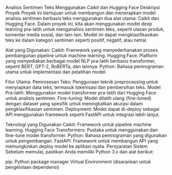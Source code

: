 Analisis Sentimen Teks Menggunakan Caikit dan Hugging Face
Deskripsi Proyek
Proyek ini bertujuan untuk membangun dan menerapkan model analisis sentimen berbasis teks menggunakan dua alat utama: Caikit dan Hugging Face. Dalam proyek ini, kita akan menggunakan model deep learning pra-latih untuk menganalisis sentimen teks, seperti ulasan produk, komentar media sosial, dan lain-lain. Model ini dapat mengklasifikasikan teks ke dalam kategori sentimen seperti positif, negatif, atau netral.

Alat yang Digunakan:
Caikit: Framework yang menyederhanakan proses pembangunan pipeline untuk machine learning.
Hugging Face: Platform yang menyediakan berbagai model NLP pra-latih berbasis transformer, seperti BERT, GPT-2, RoBERTa, dan lainnya.
Python: Bahasa pemrograman utama untuk implementasi dan pelatihan model.

Fitur Utama:
Pemrosesan Teks: Penggunaan teknik preprocessing untuk menyiapkan data teks, termasuk tokenisasi dan pembersihan teks.
Model Pra-latih: Menggunakan model transformer pra-latih dari Hugging Face untuk analisis sentimen.
Fine-tuning: Model dilatih ulang (fine-tuned) dengan dataset yang spesifik untuk meningkatkan akurasi dalam pengklasifikasian sentimen.
Deployment: Model dapat di-deploy sebagai API menggunakan framework seperti FastAPI untuk integrasi lebih lanjut.

Teknologi yang Digunakan
Caikit: Framework untuk pipeline machine learning.
Hugging Face Transformers: Pustaka untuk menggunakan dan fine-tune model transformer.
Python: Bahasa pemrograman yang digunakan untuk pengembangan.
FastAPI: Framework untuk membangun API yang memungkinkan deploy model ke aplikasi nyata.
Persyaratan Sistem
Sebelum memulai, pastikan Anda memiliki Python 3.x dan alat berikut:

pip: Python package manager
Virtual Environment (disarankan untuk pengelolaan dependensi)
